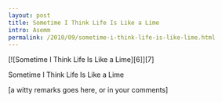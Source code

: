 ```yaml
---
layout: post
title: Sometime I Think Life Is Like a Lime
intro: Asemm
permalink: /2010/09/sometime-i-think-life-is-like-lime.html
---
```

<div markdown="1" class="border">
[![Sometime I Think Life Is Like a Lime][6]][7]

   [6]: https://www-gm-opensocial.googleusercontent.com/gadgets/proxy/refresh=3600&container=gm&gadget=http%3A%2F%2Fwww.google.com%2Fig%2Fmodules%2Fgm%2Fphotos%2Fcard-flickr.xml/http://farm5.static.flickr.com/4104/5003270733_92ef7a9af1_z.jpg (Sometime I Think Life Is Like a Lime)
   [7]: http://www.flickr.com/photos/fajarnurdiansyah/5003270733/

Sometime I Think Life Is Like a Lime
</div>

\[a witty remarks goes here, or in your comments\]